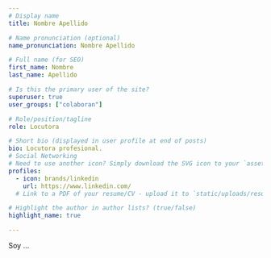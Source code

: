 ```yaml
---
# Display name
title: Nombre Apellido

# Name pronunciation (optional)
name_pronunciation: Nombre Apellido

# Full name (for SEO)
first_name: Nombre 
last_name: Apellido

# Is this the primary user of the site?
superuser: true
user_groups: ["colaboran"]

# Role/position/tagline
role: Locutora

# Short bio (displayed in user profile at end of posts)
bio: Locutora profesional.
# Social Networking
# Need to use another icon? Simply download the SVG icon to your `assets/media/icons/` folder.
profiles:
  - icon: brands/linkedin
    url: https://www.linkedin.com/
  # Link to a PDF of your resume/CV - upload it to `static/uploads/resume.pdf`

# Highlight the author in author lists? (true/false)
highlight_name: true

---
```


Soy ...
